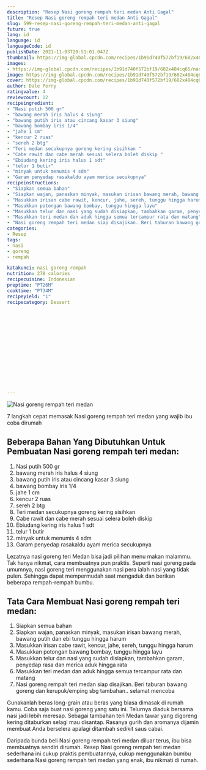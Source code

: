 ```yaml
---
description: "Resep Nasi goreng rempah teri medan Anti Gagal"
title: "Resep Nasi goreng rempah teri medan Anti Gagal"
slug: 599-resep-nasi-goreng-rempah-teri-medan-anti-gagal
future: true
lang: id
language: id
languageCode: id
publishDate: 2021-11-03T20:51:01.047Z 
thumbnail: https://img-global.cpcdn.com/recipes/1b91d740f572bf19/682x484cq65/nasi-goreng-rempah-teri-medan-foto-resep-utama.png
images:
- https://img-global.cpcdn.com/recipes/1b91d740f572bf19/682x484cq65/nasi-goreng-rempah-teri-medan-foto-resep-utama.png
image: https://img-global.cpcdn.com/recipes/1b91d740f572bf19/682x484cq65/nasi-goreng-rempah-teri-medan-foto-resep-utama.png
cover: https://img-global.cpcdn.com/recipes/1b91d740f572bf19/682x484cq65/nasi-goreng-rempah-teri-medan-foto-resep-utama.png
author: Dale Perry
ratingvalue: 4
reviewcount: 12
recipeingredient:
- "Nasi putih 500 gr"
- "bawang merah iris halus 4 siung"
- "bawang putih iris atau cincang kasar 3 siung"
- "bawang bombay iris 1/4"
- "jahe 1 cm"
- "kencur 2 ruas"
- "sereh 2 btg"
- "Teri medan secukupnya goreng kering sisihkan "
- "Cabe rawit dan cabe merah sesuai selera boleh diskip "
- "Ebiudang kering iris halus 1 sdt"
- "telur 1 butir"
- "minyak untuk menumis 4 sdm"
- "Garam penyedap rasakaldu ayam merica secukupnya"
recipeinstructions:
- "Siapkan semua bahan"
- "Siapkan wajan, panaskan minyak, masukan irisan bawang merah, bawang putih dan ebi tunggu hingga harum"
- "Masukkan irisan cabe rawit, kencur, jahe, sereh, tunggu hingga harum"
- "Masukkan potongan bawang bombay, tunggu hingga layu"
- "Masukkan telur dan nasi yang sudah disiapkan, tambahkan garam, penyedap rasa dan merica aduk hingga rata"
- "Masukkan teri medan dan aduk hingga semua tercampur rata dan matang"
- "Nasi goreng rempah teri medan siap disajikan. Beri taburan bawang goreng dan kerupuk/emping sbg tambahan.. selamat mencoba"
categories:
- Resep
tags:
- nasi
- goreng
- rempah

katakunci: nasi goreng rempah 
nutrition: 278 calories
recipecuisine: Indonesian
preptime: "PT26M"
cooktime: "PT34M"
recipeyield: "1"
recipecategory: Dessert


     
    
    
    
    
    
    
    
    
    
    
      
    
---
```



![Nasi goreng rempah teri medan](https://img-global.cpcdn.com/recipes/1b91d740f572bf19/682x484cq65/nasi-goreng-rempah-teri-medan-foto-resep-utama.png)

7 langkah cepat memasak  Nasi goreng rempah teri medan yang wajib ibu coba dirumah

<!--inarticleads1-->

## Beberapa Bahan Yang Dibutuhkan Untuk Pembuatan Nasi goreng rempah teri medan:

1. Nasi putih 500 gr
1. bawang merah iris halus 4 siung
1. bawang putih iris atau cincang kasar 3 siung
1. bawang bombay iris 1/4
1. jahe 1 cm
1. kencur 2 ruas
1. sereh 2 btg
1. Teri medan secukupnya goreng kering sisihkan 
1. Cabe rawit dan cabe merah sesuai selera boleh diskip 
1. Ebiudang kering iris halus 1 sdt
1. telur 1 butir
1. minyak untuk menumis 4 sdm
1. Garam penyedap rasakaldu ayam merica secukupnya

Lezatnya nasi goreng teri Medan bisa jadi pilihan menu makan malammu. Tak hanya nikmat, cara membuatnya pun praktis. Seperti nasi goreng pada umumnya, nasi goreng teri menggunakan nasi pera ialah nasi yang tidak pulen. Sehingga dapat mempermudah saat mengaduk dan berikan beberapa rempah-rempah bumbu. 

<!--inarticleads2-->

## Tata Cara Membuat Nasi goreng rempah teri medan:

1. Siapkan semua bahan
1. Siapkan wajan, panaskan minyak, masukan irisan bawang merah, bawang putih dan ebi tunggu hingga harum
1. Masukkan irisan cabe rawit, kencur, jahe, sereh, tunggu hingga harum
1. Masukkan potongan bawang bombay, tunggu hingga layu
1. Masukkan telur dan nasi yang sudah disiapkan, tambahkan garam, penyedap rasa dan merica aduk hingga rata
1. Masukkan teri medan dan aduk hingga semua tercampur rata dan matang
1. Nasi goreng rempah teri medan siap disajikan. Beri taburan bawang goreng dan kerupuk/emping sbg tambahan.. selamat mencoba


Gunakanlah beras long-grain atau beras yang biasa dimasak di rumah kamu. Coba saja buat nasi goreng yang satu ini. Telurnya diaduk bersama nasi jadi lebih meresap. Sebagai tambahan teri Medan tawar yang digoreng kering ditaburkan selagi mau disantap. Rasanya gurih dan aromanya dijamin membuat Anda berselera apalagi ditambah sedikit saus cabai. 

Daripada bunda beli  Nasi goreng rempah teri medan  diluar terus, ibu  bisa membuatnya sendiri dirumah. Resep  Nasi goreng rempah teri medan  sederhana ini cukup praktis pembuatannya, cukup menggunakan bumbu sederhana  Nasi goreng rempah teri medan  yang enak, ibu nikmati di rumah.
